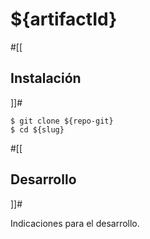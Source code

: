 # ${artifactId}

#[[
## Instalación
]]#

```
$ git clone ${repo-git}
$ cd ${slug}
```

#[[
## Desarrollo
]]#

Indicaciones para el desarrollo.
